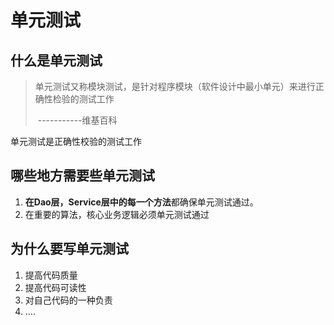 # 单元测试

## 什么是单元测试

> 单元测试又称模块测试，是针对程序模块（软件设计中最小单元）来进行正确性检验的测试工作
>
> ​											-----------维基百科

单元测试是正确性校验的测试工作

## 哪些地方需要些单元测试

1. **在Dao层，Service层中的每一个方法**都确保单元测试通过。
2. 在重要的算法，核心业务逻辑必须单元测试通过

## 为什么要写单元测试

1. 提高代码质量
2. 提高代码可读性
3. 对自己代码的一种负责
4. ….